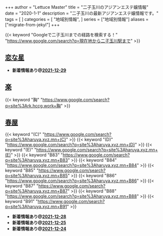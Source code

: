 +++
author = "Lettuce Master"
title = "二子玉川のアジアンエステ嬢情報"
date = "2020-1-1"
description = "二子玉川の最新アジアンエステ嬢情報です。"
tags = [
]
categories = [
    "地域別情報",
]
series = ["地域別情報"]
aliases = ["migrate-from-jekyl"]
+++

{{< keyword "Googleで二子玉川までの経路を検索する！" "https://www.google.com/search?q=現在地から二子玉川駅まで" >}}

## [恋な星](http://koihoshi.agomaj.com/)


- **新着情報あり@[2021-12-29](/post/2021-12-29)**
## [楽](http://rk.hccg.work/)
{{< keyword "胸" "https://www.google.com/search?q=site%3Ark.hccg.work+胸" >}} 

## [春屋](https://haruya.xyz.mn/)
{{< keyword "(C)" "https://www.google.com/search?q=site%3Aharuya.xyz.mn+(C)" >}} {{< keyword "(D)" "https://www.google.com/search?q=site%3Aharuya.xyz.mn+(D)" >}} {{< keyword "(E)" "https://www.google.com/search?q=site%3Aharuya.xyz.mn+(E)" >}} {{< keyword "B83" "https://www.google.com/search?q=site%3Aharuya.xyz.mn+B83" >}} {{< keyword "B84" "https://www.google.com/search?q=site%3Aharuya.xyz.mn+B84" >}} {{< keyword "B85" "https://www.google.com/search?q=site%3Aharuya.xyz.mn+B85" >}} {{< keyword "B86" "https://www.google.com/search?q=site%3Aharuya.xyz.mn+B86" >}} {{< keyword "B87" "https://www.google.com/search?q=site%3Aharuya.xyz.mn+B87" >}} {{< keyword "B88" "https://www.google.com/search?q=site%3Aharuya.xyz.mn+B88" >}} {{< keyword "B91" "https://www.google.com/search?q=site%3Aharuya.xyz.mn+B91" >}} 

- **新着情報あり@[2021-12-28](/post/2021-12-28)**
- **新着情報あり@[2021-12-25](/post/2021-12-25)**
- **新着情報あり@[2021-12-24](/post/2021-12-24)**
